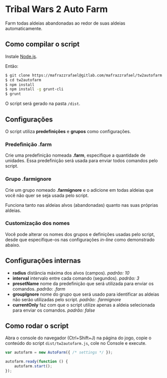 # Tribal Wars 2 Auto Farm
Farm todas aldeias abandonadas ao redor de suas aldeias automaticamente.

## Como compilar o script

Instale [Node.js](https://nodejs.org/).

Então:

```bash
$ git clone https://mafrazzrafael@gitlab.com/mafrazzrafael/tw2autofarm.git
$ cd tw2autofarm
$ npm install
$ npm install -g grunt-cli
$ grunt
```

O script será gerado na pasta `/dist`.

## Configurações

O script utiliza **predefinições** e **grupos** como configurações.

### Predefinição .farm

Crie uma predefinição nomeada **.farm**, especifique a quantidade de
unidades. Essa predefinição será usada para enviar todos comandos pelo script.

### Grupo .farmignore

Crie um grupo nomeado **.farmignore** e o adicione em todas aldeias que você
não quer se seja usada pelo script.

Funciona tanto nas aldeias alvos (abandonadas) quanto nas suas próprias aldeias.

### Customização dos nomes

Você pode alterar os nomes dos grupos e definições usadas pelo script, desde que
especifique-os nas configurações *in-line* como demonstrado abaixo.

## Configurações internas

- **radius** distância máxima dos alvos (campos). *padrão: 10*
- **interval** intervalo entre cada comando (segundos). *padrão: 3*
- **presetName** nome da predefinição que será utilizada para enviar os comandos. *padrão: .farm*
- **groupIgnore** nome do grupo que será usado para identificar as aldeias não serão utilizadas pelo script. *padrão: .farmignore*
- **currentOnly** faz com que o script utilize apenas a aldeia selecionada para enviar os comandos. *padrão: false*

## Como rodar o script

Abra o console do navegador (Ctrl+Shift+J) na página do jogo,
copie o conteúdo do script `dist/tw2autofarm.js`, cole no Console e execute.

```js
var autofarm = new AutoFarm({ /* settings */ });

autofarm.ready(function () {
    autofarm.start();
});
```
